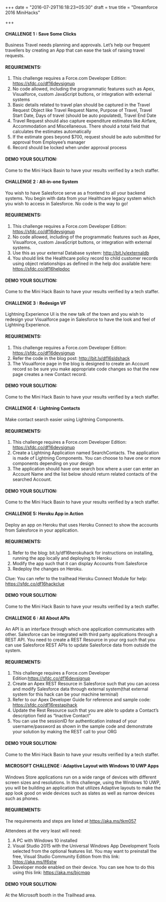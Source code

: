 +++
date = "2016-07-29T16:18:23+05:30"
draft = true
title = "Dreamforce 2016 MiniHacks"

+++

#### CHALLENGE 1 : Save Some Clicks

Business Travel needs planning and approvals.
Let’s help our frequent travellers by creating an App that can ease the task of raising travel requests.

#### REQUIREMENTS: 
1. This challenge requires a Force.com Developer Edition: https://sfdc.co/df16devsignup
2. No code allowed, including the programmatic features such as Apex, Visualforce, custom JavaScript buttons, or integration with external systems
3. Basic details related to travel plan should be captured in the Travel Request Object like Travel Request Name, Purpose of Travel, Travel Start Date, Days of travel (should be auto populated), Travel End Date
4. Travel Request should also capture expenditure estimates like Airfare, Accommodation and Miscellaneous. There should a total field that calculates the estimates automatically
5. If the estimate goes beyond $700, request should be auto submitted for approval from Employee’s manager
6. Record should be locked when under approval process

#### DEMO YOUR SOLUTION: 
Come to the Mini Hack Basin to have your results verified by a tech staffer.


#### CHALLENGE 2 : All-in-one System

You wish to have Salesforce serve as a frontend to all your backend systems. You begin with data from your Healthcare legacy system which you wish to access in Salesforce. No code is the way to go!

#### REQUIREMENTS: 
1. This challenge requires a Force.com Developer Edition: https://sfdc.co/df16devsignup
2. No code allowed, including of the programmatic features such as Apex, Visualforce, custom JavaScript buttons, or integration with external systems. 
3. Use this as your external Database system: http://bit.ly/externaldb
4. You should link the Healthcare policy record to child customer records using object relationships as defined in the help doc available here: https://sfdc.co/df16helpdoc

#### DEMO YOUR SOLUTION: 
Come to the Mini Hack Basin to have your results verified by a tech staffer. 


#### CHALLENGE 3 : Redesign VF

Lightning Experience UI is the new talk of the town and you wish to redesign your Visualforce page in Salesforce to have the look and feel of Lightning Experience.

#### REQUIREMENTS: 
1. This challenge requires a Force.com Developer Edition: https://sfdc.co/df16devsignup
2. Refer the code in the blog post: http://bit.ly/df16sldshack
3. The Visualforce page in the blog is designed to create an Account record so be sure you make appropriate code changes so that the new page creates a new Contact record.

#### DEMO YOUR SOLUTION: 
Come to the Mini Hack Basin to have your results verified by a tech staffer. 


#### CHALLENGE 4 : Lightning Contacts 
Make contact search easier using Lightning Components.

#### REQUIREMENTS:

1. This challenge requires a Force.com Developer Edition: https://sfdc.co/df16devsignup
2. Create a Lightning Application named SearchContacts. The application is made of                                                 Lightning Components. You can choose to have one or more components depending on your design
3. The application should have one search box where a user can enter an Account Name and the list below should return related contacts of the searched Account.

#### DEMO YOUR SOLUTION: 
Come to the Mini Hack Basin to have your results verified by a tech staffer.

#### CHALLENGE 5: Heroku App in Action
Deploy an app on Heroku that uses Heroku Connect to show the accounts from Salesforce in your application.

#### REQUIREMENTS:
1. Refer to the blog: bit.ly/df16herokuhack for instructions on installing, running the app locally and deploying to Heroku
2. Modify the app such that it can display Accounts from Salesforce
3. Redeploy the changes on Heroku.

Clue: You can refer to the trailhead Heroku Connect Module for help: https://sfdc.co/df16hackclue

#### DEMO YOUR SOLUTION:
Come to the Mini Hack Basin to have your results verified by a tech staffer. 


#### CHALLENGE 6 : All About APIs 
An API is an interface through which one application communicates with other. Salesforce can be integrated with third party applications through a REST API. You need to create a REST Resource in your org such that you can use Salesforce REST APIs to update Salesforce data from outside the system.

#### REQUIREMENTS:

1. This challenge requires a Force.com Developer Edition:https://sfdc.co/df16devsignup
2. Create an Apex REST Resource in Salesforce such that you can access and modify Salesforce data through external system(that external system for this hack can be your machine terminal)
3. Refer to our Apex Developer Guide for reference and sample code: https://sfdc.co/df16restapihack
4. Update the Rest Resource such that you are able to update a Contact’s description field as “Inactive Contact”
5. You can use the sessionID for authentication instead of your username/password as shown in the sample code and  demonstrate your solution by making the REST call to your ORG

#### DEMO YOUR SOLUTION: 
Come to the Mini Hack Basin to have your results verified by a tech staffer. 


#### MICROSOFT CHALLENGE  : Adaptive Layout with Windows 10 UWP Apps
Windows Store applications run on a wide range of devices with different screen sizes and resolutions. In this challenge, using the Windows 10 UWP, you will be building an application that utilizes Adaptive layouts to make the app look good on wide devices such as slates as well as narrow devices such as phones.

#### REQUIREMENTS:
The requirements and steps are listed at https://aka.ms/tkm057 

Attendees at the very least will need:

1. A PC with Windows 10 installed
2. Visual  Studio 2015 with the Universal Windows App Development Tools selected from the optional features list. You may want to preinstall the free, Visual Studio Community Edition from this link: https://aka.ms/lf6stw
3. Developer mode enabled on their device. You can see how to do this using this link: https://aka.ms/bjcmqp

#### DEMO YOUR SOLUTION:
At the Microsoft booth in the Trailhead area.







